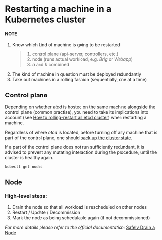 <a id="restarting-a-machine-in-a-kubernetes-cluster"></a>

# Restarting a machine in a Kubernetes cluster

#### NOTE
1. Know which kind of machine is going to be restarted
   > 1. control plane (api-server, controllers, etc.)
   > 2. node (runs actual workload, e.g. *Brig* or *Webapp*)
   > 3. *a* and *b* combined
2. The kind of machine in question must be deployed redundantly
3. Take out machines in a rolling fashion (sequentially, one at a time)

## Control plane

Depending on whether *etcd* is hosted on the same machine alongside the control plane (common practise), you need
to take its implications into account (see [How to rolling-restart an etcd cluster](../../etcd.md#how-to-rolling-restart-an-etcd-cluster))
when restarting a machine.

Regardless of where *etcd* is located, before turning off any machine that is part of the control plane, one should
[back up the cluster state](../../etcd.md#etcd-backup-and-restore).

If a part of the control plane does not run sufficiently redundant, it is advised to prevent any mutating interaction
during the procedure, until the cluster is healthy again.

```bash
kubectl get nodes
```

## Node

### High-level steps:

1. Drain the node so that all workload is rescheduled on other nodes
2. Restart / Update / Decommission
3. Mark the node as being schedulable again (if not decommissioned)

*For more details please refer to the official documentation:* [Safely Drain a Node](https://kubernetes.io/docs/tasks/administer-cluster/safely-drain-node/)
